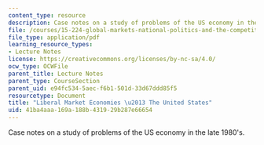```yaml
---
content_type: resource
description: Case notes on a study of problems of the US economy in the late 1980's.
file: /courses/15-224-global-markets-national-politics-and-the-competitive-advantage-of-firms-spring-2003/41ba4aaa169a188b431929b287e66654_analogdevicecasenot.pdf
file_type: application/pdf
learning_resource_types:
- Lecture Notes
license: https://creativecommons.org/licenses/by-nc-sa/4.0/
ocw_type: OCWFile
parent_title: Lecture Notes
parent_type: CourseSection
parent_uid: e94fc534-5aec-f6b1-501d-33d67ddd85f5
resourcetype: Document
title: "Liberal Market Economies \u2013 The United States"
uid: 41ba4aaa-169a-188b-4319-29b287e66654
---
```

Case notes on a study of problems of the US economy in the late 1980's.